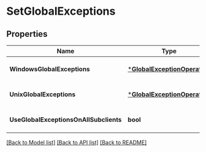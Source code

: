 # SetGlobalExceptions

## Properties
Name | Type | Description | Notes
------------ | ------------- | ------------- | -------------
**WindowsGlobalExceptions** | [***GlobalExceptionOperation**](GlobalExceptionOperation.md) |  | [optional] [default to null]
**UnixGlobalExceptions** | [***GlobalExceptionOperation**](GlobalExceptionOperation.md) |  | [optional] [default to null]
**UseGlobalExceptionsOnAllSubclients** | **bool** | Boolean value which updates the property useGlobalExceptionsOnAllSubclients | [optional] [default to null]

[[Back to Model list]](../README.md#documentation-for-models) [[Back to API list]](../README.md#documentation-for-api-endpoints) [[Back to README]](../README.md)

